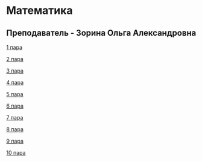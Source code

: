 # Математика

## Преподаватель - Зорина Ольга Александровна

[1 пара](https://github.com/SS342/College-Program/tree/main/Математика/1-пара)

[2 пара]()

[3 пара]()

[4 пара]()

[5 пара]()

[6 пара]()

[7 пара]()

[8 пара]()

[9 пара]()

[10 пара]()
